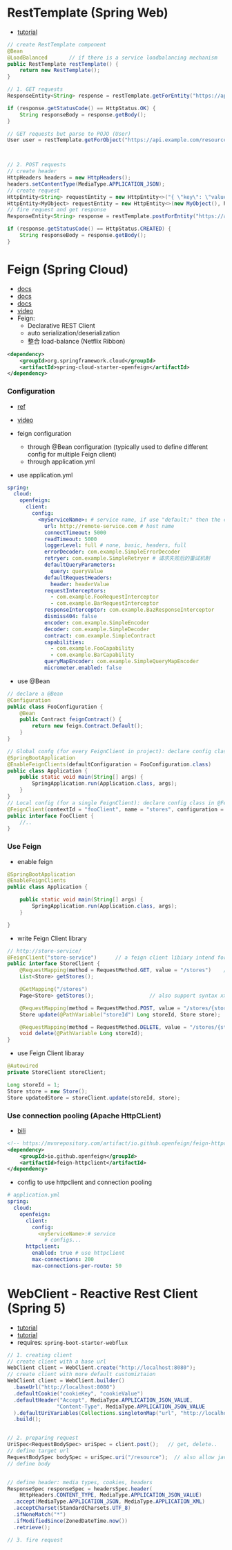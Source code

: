 # RestTemplate (Spring Web)

- [tutorial](https://www.baeldung.com/rest-template)

```java
// create RestTemplate component
@Bean
@LoadBalanced       // if there is a service loadbalancing mechanism
public RestTemplate restTemplate() {
    return new RestTemplate();
}

// 1. GET requests
ResponseEntity<String> response = restTemplate.getForEntity("https://api.example.com/resource", String.class);

if (response.getStatusCode() == HttpStatus.OK) {
    String responseBody = response.getBody();
}

// GET requests but parse to POJO (User)
User user = restTemplate.getForObject("https://api.example.com/resource", User.class);



// 2. POST requests
// create header
HttpHeaders headers = new HttpHeaders();
headers.setContentType(MediaType.APPLICATION_JSON);
// create request
HttpEntity<String> requestEntity = new HttpEntity<>("{ \"key\": \"value\" }", headers);
HttpEntity<MyObject> requestEntity = new HttpEntity<>(new MyObject(), headers);   // or use pojo
// fire request and get response
ResponseEntity<String> response = restTemplate.postForEntity("https://api.example.com/resource", requestEntity, String.class);

if (response.getStatusCode() == HttpStatus.CREATED) {
    String responseBody = response.getBody();
}
```

# Feign (Spring Cloud)

- [docs](https://spring.io/projects/spring-cloud-openfeign)
- [docs](https://docs.spring.io/spring-cloud-openfeign/docs/current/reference/html/)
- [docs](https://github.com/OpenFeign/feign)
- [video](https://www.bilibili.com/video/BV1LQ4y127n4?p=30)
- Feign:
  - Declarative REST Client
  - auto serialization/deserialization
  - 整合 load-balance (Netflix Ribbon)

```xml
<dependency>
    <groupId>org.springframework.cloud</groupId>
    <artifactId>spring-cloud-starter-openfeign</artifactId>
</dependency>
```

### Configuration

- [ref](https://docs.spring.io/spring-cloud-openfeign/docs/current/reference/html/#spring-cloud-feign-overriding-defaults)
- [video](https://www.bilibili.com/video/BV1LQ4y127n4/?p=31)
- feign configuration

  - through @Bean configuration (typically used to define different config for multiple Feign client)
  - through application.yml

- use application.yml

```yml
spring:
  cloud:
    openfeign:
      client:
        config:
          <myServiceName>: # service name, if use "default:" then the configuration is globally apply to all service's client
            url: http://remote-service.com # host name
            connectTimeout: 5000
            readTimeout: 5000
            loggerLevel: full # none, basic, headers, full
            errorDecoder: com.example.SimpleErrorDecoder
            retryer: com.example.SimpleRetryer # 请求失败后的重试机制
            defaultQueryParameters:
              query: queryValue
            defaultRequestHeaders:
              header: headerValue
            requestInterceptors:
              - com.example.FooRequestInterceptor
              - com.example.BarRequestInterceptor
            responseInterceptor: com.example.BazResponseInterceptor
            dismiss404: false
            encoder: com.example.SimpleEncoder
            decoder: com.example.SimpleDecoder
            contract: com.example.SimpleContract
            capabilities:
              - com.example.FooCapability
              - com.example.BarCapability
            queryMapEncoder: com.example.SimpleQueryMapEncoder
            micrometer.enabled: false
```

- use @Bean

```java
// declare a @Bean
@Configuration
public class FooConfiguration {
    @Bean
    public Contract feignContract() {
        return new feign.Contract.Default();
    }
}

// Global confg (for every FeignClient in project): declare config class in @EnableFeignClients
@SpringBootApplication
@EnableFeignClients(defaultConfiguration = FooConfiguration.class)
public class Application {
    public static void main(String[] args) {
        SpringApplication.run(Application.class, args);
    }
}
// Local config (for a single FeignClient): declare config class in @FeignClient
@FeignClient(contextId = "fooClient", name = "stores", configuration = FooConfiguration.class)
public interface FooClient {
    //..
}
```

### Use Feign

- enable feign

```java
@SpringBootApplication
@EnableFeignClients
public class Application {

    public static void main(String[] args) {
        SpringApplication.run(Application.class, args);
    }

}
```

- write Feign Client library

```java
// http://store-service/
@FeignClient("store-service")      // a feign client libiary intend for stores
public interface StoreClient {
    @RequestMapping(method = RequestMethod.GET, value = "/stores")    // GET http://store-service/stores/
    List<Store> getStores();

    @GetMapping("/stores")
    Page<Store> getStores();                  // also support syntax xxxMapping("url")

    @RequestMapping(method = RequestMethod.POST, value = "/stores/{storeId}", consumes = "application/json")  // POST http://store-service/stores/{storeId}
    Store update(@PathVariable("storeId") Long storeId, Store store);

    @RequestMapping(method = RequestMethod.DELETE, value = "/stores/{storeId:\\d+}")
    void delete(@PathVariable Long storeId);
}
```

- use Feign Client libaray

```java
@Autowired
private StoreClient storeClient;

Long storeId = 1;
Store store = new Store();
Store updatedStore = storeClient.update(storeId, store);
```

### Use connection pooling (Apache HttpCLient)

- [bili](https://www.bilibili.com/video/BV1LQ4y127n4)

```xml
<!-- https://mvnrepository.com/artifact/io.github.openfeign/feign-httpclient -->
<dependency>
    <groupId>io.github.openfeign</groupId>
    <artifactId>feign-httpclient</artifactId>
</dependency>
```

- config to use httpclient and connection pooling

```yml
# application.yml
spring:
  cloud:
    openfeign:
      client:
        config:
          <myServiceName>:# service
            # configs...
      httpclient:
        enabled: true # use httpclient
        max-connections: 200
        max-connections-per-route: 50
```

# WebClient - Reactive Rest Client (Spring 5)

- [tutorial](https://www.baeldung.com/spring-5-webclient)
- [tutorial](https://tanzu.vmware.com/developer/guides/spring-webclient-gs/)
- requires: `spring-boot-starter-webflux`

```java
// 1. creating client
// create client with a base url
WebClient client = WebClient.create("http://localhost:8080");
// create client with more default customiztaion
WebClient client = WebClient.builder()
  .baseUrl("http://localhost:8080")
  .defaultCookie("cookieKey", "cookieValue")
  .defaultHeader("Accept", MediaType.APPLICATION_JSON_VALUE,
                "Content-Type", MediaType.APPLICATION_JSON_VALUE
  ).defaultUriVariables(Collections.singletonMap("url", "http://localhost:8080"))
  .build();


// 2. preparing request
UriSpec<RequestBodySpec> uriSpec = client.post();   // get, delete..
// define target url
RequestBodySpec bodySpec = uriSpec.uri("/resource");  // also allow java.net.URL instance
// define body


// define header: media types, cookies, headers
ResponseSpec responseSpec = headersSpec.header(
    HttpHeaders.CONTENT_TYPE, MediaType.APPLICATION_JSON_VALUE)
  .accept(MediaType.APPLICATION_JSON, MediaType.APPLICATION_XML)
  .acceptCharset(StandardCharsets.UTF_8)
  .ifNoneMatch("*")
  .ifModifiedSince(ZonedDateTime.now())
  .retrieve();

// 3. fire request
```
